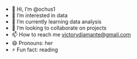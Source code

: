 - 👋 Hi, I’m @ochus1
- 👀 I’m interested in data
- 🌱 I’m currently learning data analysis
- 💞️ I’m looking to collaborate on projects
- 📫 How to reach me victorydiamante@gmail.com
- 😄 Pronouns: her
- ⚡ Fun fact: reading

<!---
ochus1/ochus1 is a ✨ special ✨ repository because its `README.md` (this file) appears on your GitHub profile.
You can click the Preview link to take a look at your changes.
--->
